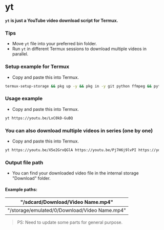 # yt
**`yt` is just a YouTube video download script for Termux.**  
### Tips
- Move `yt` file into your preferred bin folder.  
- Run `yt` in different Termux sessions to download multiple videos in parallel.  
### Setup example for Termux  
- Copy and paste this into Termux.
```bash
termux-setup-storage && pkg up -y && pkg in -y git python ffmpeg && python -m pip install --upgrade pip && pip install yt-dlp && git clone https://github.com/RellikJaeger/yt && cd yt && chmod +x yt && mv yt ~/../usr/bin && cd .. && rm -rf yt
```
### Usage example
- Copy and paste this into Termux.
```bash
yt https://youtu.be/LxC0kD-GuBQ
```
### You can also download multiple videos in series (one by one)
- Copy and paste this into Termux.
```bash
yt https://youtu.be/X5e2GrxQGlA https://youtu.be/Pj7H6j9lvPI https://youtu.be/OosiksDo_OA
```
### Output file path
- You can find your downloaded video file in the internal storage "Download" folder.  
#### Example paths:
| "/sdcard/Download/Video Name.mp4"             |
| --- |
| "/storage/emulated/0/Download/Video Name.mp4" |
> PS: Need to update some parts for general purpose.

